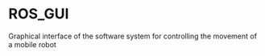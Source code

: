 # ROS_GUI
Graphical interface of the software system for controlling the movement of a mobile robot
